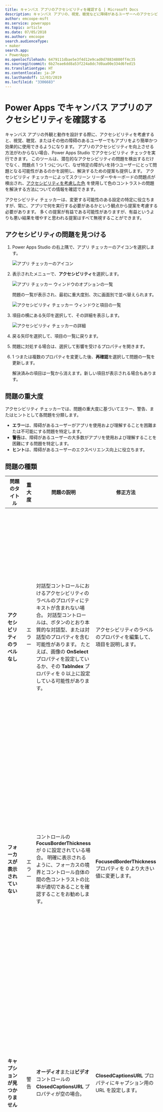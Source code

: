 ```yaml
---
title: キャンバス アプリのアクセシビリティを確認する | Microsoft Docs
description: キャンバス アプリの、視覚、聴覚などに障碍があるユーザーへのアクセシビリティを向上させる方法を特定する
author: emcoope-msft
ms.service: powerapps
ms.topic: article
ms.date: 07/05/2018
ms.author: emcoope
search.audienceType:
- maker
search.app:
- PowerApps
ms.openlocfilehash: 6479111dbae5e3f4d12e9cad0d78834800ff4c35
ms.sourcegitcommit: 6b27eae6dd8a53f224a8dc7d0aa00e334d6fed15
ms.translationtype: HT
ms.contentlocale: ja-JP
ms.lasthandoff: 12/03/2019
ms.locfileid: "3306683"
---
```

# <a name="review-a-canvas-app-for-accessibility-in-power-apps"></a>Power Apps でキャンバス アプリのアクセシビリティを確認する

キャンバス アプリの外観と動作を設計する際に、アクセシビリティを考慮すると、視覚、聴覚、またはその他の障碍のあるユーザーでもアプリをより簡単かつ効果的に使用できるようになります。 アプリのアクセシビリティを向上させる方法がわからない場合、Power Apps Studio でアクセシビリティ チェックを実行できます。 このツールは、潜在的なアクセシビリティの問題を検出するだけでなく、問題点 1 つ 1 つについて、なぜ特定の障がいを持つユーザーにとって問題となる可能性があるのかを説明し、解決するための提案も提供します。
アクセシビリティ チェッカーによってスクリーン リーダーやキーボードの問題点が検出され、[アクセシビリティを考慮した色](accessible-apps-color.md) を使用して色のコントラストの問題を解決する方法についての情報を確認できます。

アクセシビリティ チェッカーは、変更する可能性のある設定の特定に役立ちますが、常に、アプリで何を実行する必要があるかという観点から提案を考慮する必要があります。 多くの提案が有益である可能性がありますが、有益というよりも悪い結果を増やすと思われる提案はすべて無視することができます。

## <a name="find-accessibility-issues"></a>アクセシビリティの問題を見つける

1. Power Apps Studio の右上隅で、アプリ チェッカーのアイコンを選択します。

    ![アプリ チェッカーのアイコン](./media/accessibility-checker/app-checker-icon.png)

2. 表示されたメニューで、**アクセシビリティ**を選択します。

    ![アプリ チェッカー ウィンドウのオプションの一覧](./media/accessibility-checker/app-checker-menu.png)

    問題の一覧が表示され、最初に重大度別、次に画面別で並べ替えられます。

    ![アクセシビリティ チェッカー ウィンドウと項目の一覧](./media/accessibility-checker/accessibility-checker-pane.png)

3. 項目の横にある矢印を選択して、その詳細を表示します。

    ![アクセシビリティ チェッカーの詳細](./media/accessibility-checker/details-pane.png)

4. 戻る矢印を選択して、項目の一覧に戻ります。

5. 問題に対処する場合は、選択して影響を受けるプロパティを開きます。

6. 1 つまたは複数のプロパティを変更した後、**再確認**を選択して問題の一覧を更新します。

    解決済みの項目は一覧から消えます。新しい項目が表示される場合もあります。

## <a name="severity-of-issues"></a>問題の重大度

アクセシビリティ チェッカーでは、問題の重大度に基づいてエラー、警告、またはヒントとして各問題を分類します。

- **エラー**は、障碍があるユーザーがアプリを使用および理解することを困難または不可能にする問題を特定します。
- **警告**は、障碍があるユーザーの大多数がアプリを使用および理解することを困難にする問題を特定します。
- **ヒント**は、障碍があるユーザーのエクスペリエンス向上に役立ちます。

## <a name="types-of-issues"></a>問題の種類

| 問題のタイトル                            | 重大度 | 問題の説明  | 修正方法 | 修正理由|
| ------------------------------         |:---------| -----| ------|------ |
| **アクセシビリティのラベルなし**           | エラー    | 対話型コントロールにおけるアクセシビリティのラベルのプロパティにテキストが含まれない場合。 対話型コントロールは、ボタンのとおり本質的な対話型、または対話型のプロパティを含む可能性があります。 たとえば、画像の **OnSelect** プロパティを設定しているか、その **TabIndex** プロパティを 0 以上に設定している可能性があります。  | アクセシビリティのラベルのプロパティを編集して、項目を説明します。 | アクセシビリティのラベルのプロパティにテキストがない場合、画面を見ることができないユーザーは、画像やコントロールの内容を理解できません。 |
| **フォーカスが表示されていない**                | エラー    | コントロールの **FocusBorderThickness** が 0 に設定されている場合。 明確に表示されるように、フォーカスの境界とコントロール自体の間の色コントラストの比率が適切であることを確認することをお勧めします。 | **FocusedBorderThickness** プロパティを 0 より大きい値に変更します。  | フォーカスが表示されない場合、マウスを使用しないユーザーはアプリを操作する際に、それを見ることができません。   |
| **キャプションが見つかりません**                   | 警告  | **オーディオ**または**ビデオ** コントロールの **ClosedCaptionsURL** プロパティが空の場合。 | **ClosedCaptionsURL** プロパティにキャプション用の URL を設定します。 | キャプションがなければ、障碍のあるユーザーはビデオやオーディオのセグメント内の情報を何も取得できない可能性があります。 |
| **有用なコントロールの設定なし**   | 警告  | いずれかの設定 (グラフのラベルとマーカーの表示、**オーディオ**、**ビデオ**、**ペン入力**コントロールの既定のコントロールの表示など) がオフになっている場合。 | 警告を選択して、プロパティを **true** に設定します。 | このプロパティの設定を変更すると、ユーザーはアプリのコントロールがどのように機能するかについてより詳細な情報を得ることができます。 |
| **HTML がアクセシビリティに対応していない**           | 警告  | HTML テキスト コントロール以外のコントロールに HTML が含まれている場合。 その場合は、Power Apps はカスタムの HTML 要素のアクセシビリティをサポートしません。 | HTML 以外の方式を使用するか、この要素から HTML を削除します。 | 対話型の HTML 要素を追加すると、アプリは正常に動作せず、アクセシビリティに対応しなくなります。 |
| **自動開始をオフにする**                 | 警告  | **オーディオ**または**ビデオ** コントロールの **Autostart** プロパティが **true** に設定されている場合。 | コントロールの **Autostart** プロパティを **false** に設定します。 | ビデオやオーディオ ファイルが自動的に再生されると、ユーザーの気が散る可能性があります。 ユーザーがクリップを再生するかどうかを選択できるようにします。 |
| **画面名を変更する**                 | ヒント      | 画面に既定の名前があると、ユーザーがアプリを操作する際に、スクリーン リーダーによって読み取られます。 | 画面に表示される内容またはその使用目的を説明する名前を画面に指定します。| 視覚に障碍のあるユーザー、弱視のユーザー、失読症のユーザーは、スクリーン リーダーを使用して移動するために、画面名を使用します。 |
| **状態の表示テキストを追加する**          | ヒント      |  コントロールが切り替えなどの状態を含むが、値のラベルがオフになっている場合。 | コントロールの **ShowValue** プロパティを **true** に設定して、その現在の状態を表示します。 | コントロールの状態が表示されない場合、ユーザーは自分の操作の確認が得られません。 |
| **画面の項目順序を確認する**| ヒント      | **TabIndex** プロパティが 0 よりも大きい場合。 アプリの作成者は、 **TabIndex**  プロパティを 0 より大きい値に設定することでカスタム タブ順序を設定できますが、正しく表示したり、管理するのが困難で、またスクリーン リーダーが壊れる可能性があるため、この設定はお勧めしません。 | すべての **TabIndex**  プロパティは可能な限り、 0 または -1 に設定します。  **TabIndex** を使用する代わりに、**強化されたグループ** コントロールを使用して、ナビゲーション順序を既定から変更します。  0 より大きい **TabIndex** 値を使用する必要がある場合は、画面要素が、タブで移動する順序と一致していることを確認してください。 | ナビゲーションの順序は、コントロールが画面に表示される順序 (既定) を反映する必要があります。  手動で調整を行うと、特にブラウザーのアドレス バーやアプリの外部にあるその他のコントロールが存在する場合に、正しい順序を維持することが困難になります。  これにより、スクリーン リーダーが非常に使いにくくなる場合があります。  スクリーン リーダーで読み取った場合、コントロールは、直感的ではない順序ではなく、画面に表示されるのと同じ順序で表示する必要があります。  |
| **別の入力方式の追加**           | ヒント      | アプリに**ペン** コントロールが含まれる場合。 このヒントでは、別の入力方式を含めるように通知されます。 | アクセシビリティのエクスペリエンスのために**ペン** コントロールに加えて、**テキスト入力**を追加します。 | 一部のユーザーはペンを使用できず、情報を指定するために別の方法が必要です (例: 署名の入力)。 |

## <a name="next-steps"></a>次の手順

- [アクセシビリティ対応アプリの作成](accessible-apps.md)
- [アクセシビリティ対応の色](accessible-apps-color.md)
- [アクセシビリティのプロパティ](controls/properties-accessibility.md)
